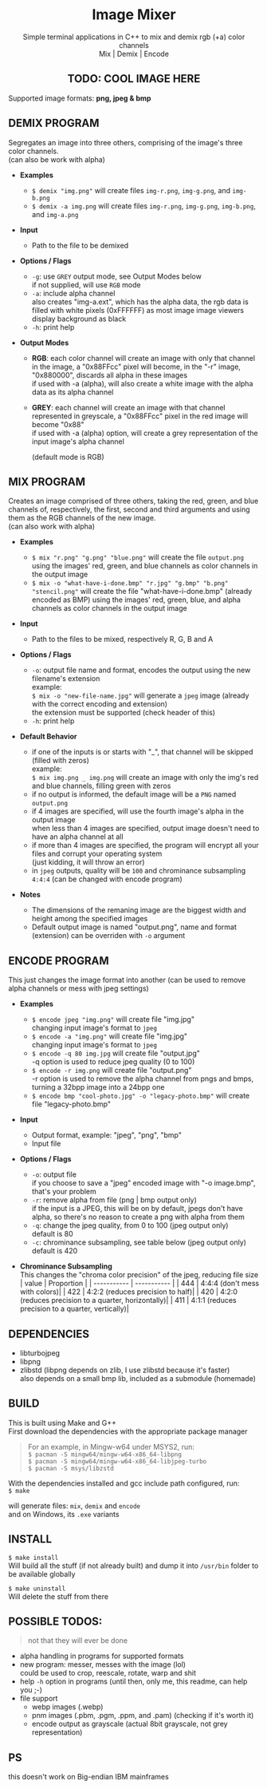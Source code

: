 <h1 align="center">Image Mixer</h1>
<p align="center">
Simple terminal applications in C++ to mix and demix rgb (+a) color channels<br>
Mix | Demix | Encode
</p>
<h2 align="center"> TODO: COOL IMAGE HERE</h2>

Supported image formats: **png, jpeg & bmp**

## DEMIX PROGRAM
Segregates an image into three others, comprising of the image's three color channels.  
(can also be work with alpha)  

- **Examples**  
	- `$ demix "img.png"` will create files `img-r.png`, `img-g.png`, and `img-b.png`  
	- `$ demix -a img.png` will create files `img-r.png`, `img-g.png`, `img-b.png`, and `img-a.png`  

- **Input**
	- Path to the file to be demixed

- **Options / Flags**
	- `-g`: use `GREY` output mode, see Output Modes below  
	if not supplied, will use `RGB` mode  
	- `-a`: include alpha channel  
	also creates "img-a.ext", which has the alpha data, the rgb data is filled with white pixels (0xFFFFFF) as most image image viewers display background as black
	- `-h`: print help

- **Output Modes**  
	- **RGB**: each color channel will create an image with only that channel in the image, a "0x88FFcc" pixel will become, in the "-r" image, "0x880000", discards all alpha in these images  
	if used with -a (alpha), will also create a white image with the alpha data as its alpha channel

	- **GREY**: each channel will create an image with that channel represented in greyscale, a "0x88FFcc" pixel in the red image will become "0x88"  
	if used with -a (alpha) option, will create a grey representation of the input image's alpha channel
	
		(default mode is RGB)

## MIX PROGRAM
Creates an image comprised of three others, taking the red, green, and blue channels of, respectively, the first, second and third arguments and using them as the RGB channels of the new image.  
(can also work with alpha)  

- **Examples**  
	- `$ mix "r.png" "g.png" "blue.png"` will create the file `output.png` using the images' red, green, and blue channels as color channels in the output image  
	- `$ mix -o "what-have-i-done.bmp" "r.jpg" "g.bmp" "b.png" "stencil.png"` will create the file "what-have-i-done.bmp" (already encoded as BMP) using the images' red, green, blue, and alpha channels as color channels in the output image  

- **Input**
	- Path to the files to be mixed, respectively R, G, B and A  

- **Options / Flags**  
	- `-o`: output file name and format, encodes the output using the new filename's extension  
	example:  
	`$ mix -o "new-file-name.jpg"` will generate a `jpeg` image (already with the correct encoding and extension)  
	the extension must be supported (check header of this)  
	- `-h`: print help

- **Default Behavior**  
	- if one of the inputs is or starts with "_", that channel will be skipped (filled with zeros)  
	example:  
	`$ mix img.png _ img.png` will create an image with only the img's red and blue channels, filling green with zeros
	- if no output is informed, the default image will be a `PNG` named `output.png`
	- if 4 images are specified, will use the fourth image's alpha in the output image  
	when less than 4 images are specified, output image doesn't need to have an alpha channel at all
	- if more than 4 images are specified, the program will encrypt all your files and corrupt your operating system  
	(just kidding, it will throw an error)  
	- in `jpeg` outputs, quality will be `100` and chrominance subsampling `4:4:4` (can be changed with encode program)

- **Notes**
	- The dimensions of the remaning image are the biggest width and height among the specified images  
	- Default output image is named "output.png", name and format (extension) can be overriden with `-o` argument  

## ENCODE PROGRAM
This just changes the image format into another (can be used to remove alpha channels or mess with jpeg settings)  

- **Examples**  
	- `$ encode jpeg "img.png"` will create file "img.jpg"  
	changing input image's format to `jpeg`
	- `$ encode -a "img.png"` will create file "img.jpg"  
	changing input image's format to `jpeg`
	- `$ encode -q 80 img.jpg` will create file "output.jpg"  
	-q option is used to reduce jpeg quality (0 to 100)
	- `$ encode -r img.png` will create file "output.png"  
	-r option is used to remove the alpha channel from pngs and bmps, turning a 32bpp image into a 24bpp one
	- `$ encode bmp "cool-photo.jpg" -o "legacy-photo.bmp"` will create file "legacy-photo.bmp"

- **Input**
	- Output format, example: "jpeg", "png", "bmp"
	- Input file

- **Options / Flags**  
	- `-o`: output file  
	if you choose to save a "jpeg" encoded image with "-o image.bmp", that's your problem  
	- `-r`: remove alpha from file (png | bmp output only)  
	if the input is a JPEG, this will be on by default, jpegs don't have alpha, so there's no reason to create a png with alpha from them  
	- `-q`: change the jpeg quality, from 0 to 100 (jpeg output only)  
	default is 80
	- `-c`: chrominance subsampling, see table below (jpeg output only)  
	default is 420

- **Chrominance Subsampling**  
This changes the "chroma color precision" of the jpeg, reducing file size  
	| value       | Proportion |
	| ----------- | ----------- |
	| 444         | 4:4:4 (don't mess with colors)|
	| 422         | 4:2:2 (reduces precision to half)|
	| 420         | 4:2:0 (reduces precision to a quarter, horizontally)|
	| 411         | 4:1:1 (reduces precision to a quarter, vertically)|


## DEPENDENCIES
- libturbojpeg
- libpng
- zlibstd (libpng depends on zlib, I use zlibstd because it's faster)<br>
also depends on a small bmp lib, included as a submodule (homemade)

## BUILD
This is built using Make and G++  
First download the dependencies with the appropriate package manager  
> For an example, in Mingw-w64 under MSYS2, run:  
`$ pacman -S mingw64/mingw-w64-x86_64-libpng`  
`$ pacman -S mingw64/mingw-w64-x86_64-libjpeg-turbo`  
`$ pacman -S msys/libzstd`  

With the dependencies installed and gcc include path configured, run:  
`$ make`  

will generate files: `mix`, `demix` and `encode`  
and on Windows, its `.exe` variants

## INSTALL
`$ make install`  
Will build all the stuff (if not already built) and dump it into `/usr/bin` folder to be available globally  

`$ make uninstall`  
Will delete the stuff from there


## POSSIBLE TODOS:
> not that they will ever be done
- alpha handling in programs for supported formats
- new program: messer, messes with the image (lol)  
could be used to crop, reescale, rotate, warp and shit    
- help `-h` option in programs (until then, only me, this readme, can help you ;-)
- file support
	- webp images (.webp)
	- pnm images (.pbm, .pgm, .ppm, and .pam) (checking if it's worth it)
	- encode output as grayscale (actual 8bit grayscale, not grey representation)


## PS
this doesn't work on Big-endian IBM mainframes
